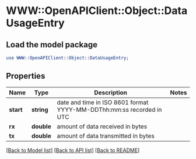 # WWW::OpenAPIClient::Object::DataUsageEntry

## Load the model package
```perl
use WWW::OpenAPIClient::Object::DataUsageEntry;
```

## Properties
Name | Type | Description | Notes
------------ | ------------- | ------------- | -------------
**start** | **string** | date and time in ISO 8601 format YYYY-MM-DDThh:mm:ss recorded in UTC | 
**rx** | **double** | amount of data received in bytes | 
**tx** | **double** | amount of data transmitted in bytes | 

[[Back to Model list]](../README.md#documentation-for-models) [[Back to API list]](../README.md#documentation-for-api-endpoints) [[Back to README]](../README.md)


